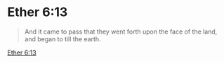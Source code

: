 # Ether 6:13

> And it came to pass that they went forth upon the face of the land, and began to till the earth.

[Ether 6:13](https://www.churchofjesuschrist.org/study/scriptures/bofm/ether/6?lang=eng&id=p13#p13)


